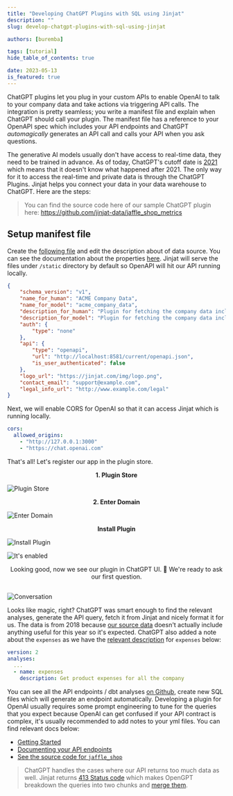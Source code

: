 ```yaml
---
title: "Developing ChatGPT Plugins with SQL using Jinjat"
description: ""
slug: develop-chatgpt-plugins-with-sql-using-jinjat

authors: [buremba]

tags: [tutorial]
hide_table_of_contents: true

date: 2023-05-13
is_featured: true
---
```


ChatGPT plugins let you plug in your custom APIs to enable OpenAI to talk to your company data and take actions via triggering API calls. The integration is pretty seamless; you write a manifest file and explain when ChatGPT should call your plugin. The manifest file has a reference to your OpenAPI spec which includes your API endpoints and ChatGPT *automagically* generates an API call and calls your API when you ask questions. 

The generative AI models usually don't have access to real-time data, they need to be trained in advance. As of today, ChatGPT's cutoff date is [2021](https://community.openai.com/t/knowledge-cutoff-date-of-september-2021/66215) which means that it doesn't know what happened after 2021. The only way for it to access the real-time and private data is through the ChatGPT Plugins. Jinjat helps you connect your data in your data warehouse to ChatGPT. Here are the steps:

<!--truncate-->

> You can find the source code here of our sample ChatGPT plugin here: https://github.com/jinjat-data/jaffle_shop_metrics

## Setup manifest file

Create the [following file](https://github.com/jinjat-data/jaffle_shop_metrics/blob/main/static/.well-known/ai-plugin.json) and edit the description about of data source. You can see the documentation about the properties [here](https://platform.openai.com/docs/plugins/getting-started/plugin-manifest). Jinjat will serve the files under `/static` directory by default so OpenAPI will hit our API running locally.

<File name='/static/.well-known/ai-plugin.json'>

```json
{
    "schema_version": "v1",
    "name_for_human": "ACME Company Data",
    "name_for_model": "acme_company_data",
    "description_for_human": "Plugin for fetching the company data including business metrics including website, marketing, finance data",
    "description_for_model": "Plugin for fetching the company data including business metrics including website, marketing, finance data",
    "auth": {
        "type": "none"
    },
    "api": {
        "type": "openapi",
        "url": "http://localhost:8581/current/openapi.json",
        "is_user_authenticated": false
    },
    "logo_url": "https://jinjat.com/img/logo.png",
    "contact_email": "support@example.com",
    "legal_info_url": "http://www.example.com/legal"
}
```

</File>

Next, we will enable CORS for OpenAI so that it can access Jinjat which is running locally. 

<File name='jinjat_project.yml'>

```yml
cors:
  allowed_origins:
    - "http://127.0.0.1:3000"
    - "https://chat.openai.com"

```

</File>

That's all! Let's register our app in the plugin store.

<center><b> 1. Plugin Store </b></center>

![Plugin Store](pathname:///img/blog/develop-chatgpt/plugin-store.png)

<center><b> 2. Enter Domain </b></center>

![Enter Domain](pathname:///img/blog/develop-chatgpt/enter-domain.png)

<center><b> Install Plugin </b></center>

![Install Plugin](/img/blog/develop-chatgpt/install-plugin.png)

![It's enabled](pathname:///img/blog/develop-chatgpt/enabled.png)

<center>Looking good, now we see our plugin in ChatGPT UI. 🚀 We're ready to ask our first question.</center>

##

![Conversation](pathname:///img/blog/develop-chatgpt/conversation.png)


Looks like magic, right? ChatGPT was smart enough to find the relevant analyses, generate the API query, fetch it from Jinjat and nicely format it for us. 
The data is from 2018 because [our source data](https://github.com/jinjat-data/jaffle_shop_metrics/blob/main/seeds/raw_orders.csv) doesn't actually include anything useful for this year so it's expected. ChatGPT also added a note about the `expenses` as we have the [relevant description](https://github.com/jinjat-data/jaffle_shop_metrics/blob/main/analyses/schema.yml#L22) for `expenses` below:

```yml
version: 2
analyses:
  ...
  - name: expenses
    description: Get product expenses for all the company
```

You can see all the API endpoints / dbt analyses [on Github](https://github.com/jinjat-data/jaffle_shop_metrics/tree/main/analyses), create new SQL files which will generate an endpoint automatically. Developing a plugin for OpenAI usually requires some prompt engineering to tune for the queries that you expect because OpenAI can get confused if your API contract is complex, it's usually recommended to add notes to your yml files. You can find relevant docs below:

* [Getting Started](https://jinjat.com/docs/getting-started)
* [Documenting your API endpoints](https://jinjat.com/reference/analysis-properties)
* [See the source code for `jaffle_shop`](https://github.com/jinjat-data/jaffle_shop_metrics)

> ChatGPT handles the cases where our API returns too much data as well. Jinjat returns [413 Status code](https://developer.mozilla.org/en-US/docs/Web/HTTP/Status/413) which makes  OpenGPT breakdown the queries into two chunks and [merge them](https://share.cleanshot.com/88HQspGy).

